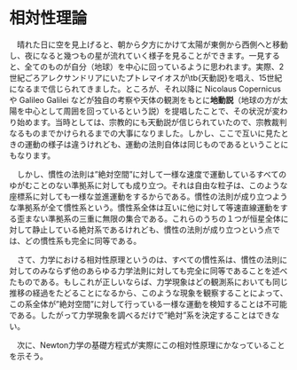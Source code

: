 
# 相対性理論

　晴れた日に空を見上げると、朝から夕方にかけて太陽が東側から西側へと移動し、夜になると幾つもの星が流れていく様子を見ることができます。一見すると、全てのものが自分（地球）を中心に回っているように思われます。実際、2世紀ごろアレクサンドリアにいたプトレマイオスが\tb{天動説}を唱え、15世紀になるまで信じられてきました。ところが、それ以降に Nicolaus Copernicusや Galileo Galilei などが独自の考察や天体の観測をもとに**地動説**（地球の方が太陽を中心として周囲を回っているという説）を提唱したことで、その状況が変わり始めます。当時としては、宗教的にも天動説が信じられていたので、宗教裁判なるものまでかけられるまでの大事になりました。しかし、ここで互いに見たときの運動の様子は違うけれども、運動の法則自体は同じものであるということにもなります。

　しかし、慣性の法則は”絶対空間”に対して一様な速度で運動しているすべてのゆがむことのない準拠系に対しても成り立つ。それは自由な粒子は、このような座標系に対しても一様な並進運動をするからである。慣性の法則が成り立つような準拠系が全て慣性系という。慣性系全体は互いに他に対して等速直線運動をする歪まない準拠系の三重に無限の集合である。これらのうちの１つが恒星全体に対して静止している絶対系であるけれども、慣性の法則が成り立つという点では、どの慣性系も完全に同等である。

　さて、力学における相対性原理というのは、すべての慣性系は、慣性の法則に対してのみならず他のあらゆる力学法則に対しても完全に同等であることを述べたものである。もしこれが正しいならば、力学現象はどの観測系においても同じ推移の経過をたどることになるから、このような現象を観察することによって、この系全体が”絶対空間”に対して行っている一様な運動を検知することは不可能である。したがって力学現象を調べるだけで”絶対”系を決定することはできない。

　次に、Newton力学の基礎方程式が実際にこの相対性原理にかなっていることを示そう。